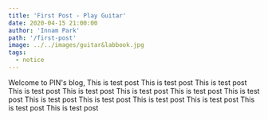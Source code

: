 ```yaml
---
title: 'First Post - Play Guitar'
date: 2020-04-15 21:00:00
author: 'Innam Park'
path: '/first-post'
image: ../../images/guitar&labbook.jpg
tags:
  - notice
---
```


Welcome to PIN's blog, This is test post This is test post This is test post This is test post This is test post This is test post This is test post This is test post This is test post This is test post This is test post This is test post This is test post This is test post 